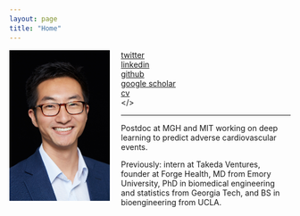 ```yaml
---
layout: page 
title: "Home"
---
```


<div style="float:left;margin:0 20px 1000px 0">
   <img align="left" src="assets/2015_erik_compressed.jpg" width="180">
</div>

<i class='fa fa-twitter fa-fw'></i>  [twitter](https://twitter.com/erikrtn) <br>
<i class='fa fa-linkedin fa-fw'></i> [linkedin](https://www.linkedin.com/in/erikreinertsen/) <br>
<i class='fa fa-github fa-fw'></i>  [github](https://github.com/erikr) <br>
<i class='fa fa-graduation-cap fa-fw'></i>  [google scholar](https://scholar.google.com/citations?hl=en&user=APy8nq4AAAAJ&view_op=list_works&sortby=pubdate) <br>
<i class='fa fa-file-text fa-fw'></i>  [cv](https://erikreinertsen.com/assets/er_cv.pdf) <br>
<i class='fa fa-envelope fa-fw'></i> <a id="email"></> <br> 

<script>
var email_address = "erikr" + "@" + "mit"; email_address += ".edu";
$("#email").attr("href", "mailto:" + email_address).html("email");
</script>

---

Postdoc at MGH and MIT working on deep learning to predict adverse cardiovascular events.

Previously: intern at Takeda Ventures, founder at Forge Health, MD from Emory University, PhD in biomedical engineering and statistics from Georgia Tech, and BS in bioengineering from UCLA.
